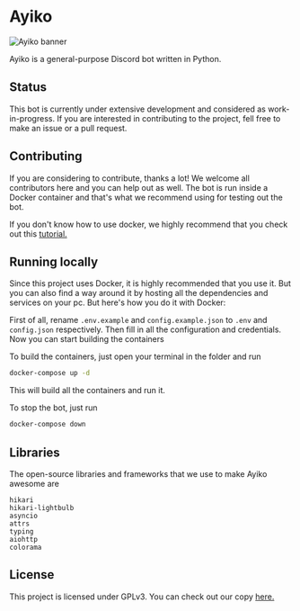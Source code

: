 # Ayiko

![Ayiko banner](https://cdn.discordapp.com/attachments/783359069993435150/816651655470383104/ayiko_banner.png)

Ayiko is a general-purpose Discord bot written in Python.

## Status
This bot is currently under extensive development and considered as work-in-progress. 
If you are interested in contributing to the project, fell free to make an issue or a pull request.

## Contributing
If you are considering to contribute, thanks a lot! We welcome all contributors here and you can help out as well.
The bot is run inside a Docker container and that's what we recommend using for testing out the bot.

If you don't know how to use docker, we highly recommend that you check out this [tutorial.](https://www.youtube.com/watch?v=fqMOX6JJhGo)

## Running locally

Since this project uses Docker, it is highly recommended that you use it. But you can also find a way around 
it by hosting all the dependencies and services on your pc. But here's how you do it with Docker:

First of all, rename `.env.example` and `config.example.json` to `.env` and `config.json` respectively.
Then fill in all the configuration and credentials. Now you can start building the containers

To build the containers, just open your terminal in the folder and run

```bash
docker-compose up -d
```

This will build all the containers and run it.

To stop the bot, just run
```bash
docker-compose down
```

## Libraries
The open-source libraries and frameworks that we use to make Ayiko awesome are

```
hikari
hikari-lightbulb
asyncio
attrs
typing
aiohttp
colorama
```

## License

This project is licensed under GPLv3. You can check out our copy [here.](./LICENSE)